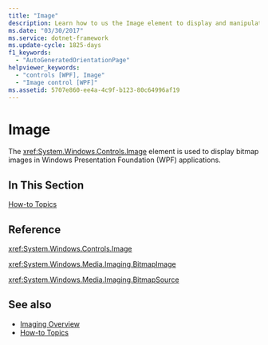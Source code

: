 ```yaml
---
title: "Image"
description: Learn how to us the Image element to display and manipulate bitmap images in a Windows Presentation Foundation (WPF) application.
ms.date: "03/30/2017"
ms.service: dotnet-framework
ms.update-cycle: 1825-days
f1_keywords:
  - "AutoGeneratedOrientationPage"
helpviewer_keywords:
  - "controls [WPF], Image"
  - "Image control [WPF]"
ms.assetid: 5707e860-ee4a-4c9f-b123-80c64996af19
---
```

# Image

The <xref:System.Windows.Controls.Image> element is used to display bitmap images in Windows Presentation Foundation (WPF) applications.

## In This Section

[How-to Topics](image-how-to-topics.md)

## Reference

<xref:System.Windows.Controls.Image>

<xref:System.Windows.Media.Imaging.BitmapImage>

<xref:System.Windows.Media.Imaging.BitmapSource>

## See also

- [Imaging Overview](../graphics-multimedia/imaging-overview.md)
- [How-to Topics](../graphics-multimedia/imaging-how-to-topics.md)
